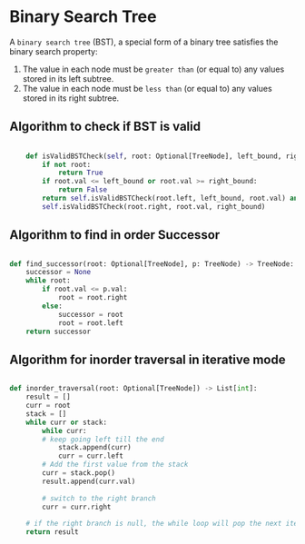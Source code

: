 # Binary Search Tree

A `binary search tree` (BST), a special form of a binary tree satisfies the binary search property:

1. The value in each node must be `greater than` (or equal to) any values stored in its left subtree.
2. The value in each node must be `less than` (or equal to) any values stored in its right subtree.

## Algorithm to check if BST is valid

```python
    
    def isValidBSTCheck(self, root: Optional[TreeNode], left_bound, right_bound) -> bool:
        if not root:
            return True
        if root.val <= left_bound or root.val >= right_bound:
            return False
        return self.isValidBSTCheck(root.left, left_bound, root.val) and 
        self.isValidBSTCheck(root.right, root.val, right_bound)
```

## Algorithm to find in order Successor

```python

def find_successor(root: Optional[TreeNode], p: TreeNode) -> TreeNode:
    successor = None
    while root:
        if root.val <= p.val:
            root = root.right
        else:
            successor = root
            root = root.left
    return successor
```

## Algorithm for inorder traversal in iterative mode

```python

def inorder_traversal(root: Optional[TreeNode]) -> List[int]:
    result = []
    curr = root
    stack = []
    while curr or stack:
        while curr:
        # keep going left till the end
            stack.append(curr) 
            curr = curr.left
        # Add the first value from the stack 
        curr = stack.pop()
        result.append(curr.val)
        
        # switch to the right branch
        curr = curr.right 
        
    # if the right branch is null, the while loop will pop the next item from the stack
    return result
```
